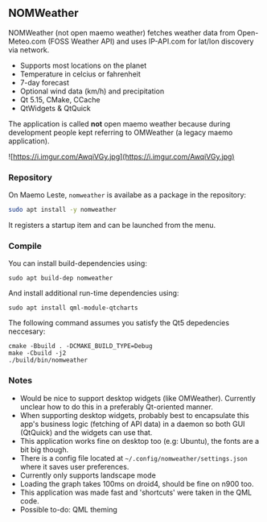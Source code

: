 ## NOMWeather

NOMWeather (not open maemo weather) fetches weather data from Open-Meteo.com (FOSS Weather API) and uses IP-API.com for lat/lon discovery via network.

- Supports most locations on the planet
- Temperature in celcius or fahrenheit
- 7-day forecast 
- Optional wind data (km/h) and precipitation
- Qt 5.15, CMake, CCache
- QtWidgets & QtQuick

The application is called **not** open maemo weather because during development people kept referring to OMWeather (a legacy maemo application).

![https://i.imgur.com/AwqiVGy.jpg](https://i.imgur.com/AwqiVGy.jpg)

### Repository

On Maemo Leste, `nomweather` is availabe as a package in the repository:

```bash
sudo apt install -y nomweather
```

It registers a startup item and can be launched from the menu.

### Compile

You can install build-dependencies using:

```text
sudo apt build-dep nomweather
```

And install additional run-time dependencies using:

```text
sudo apt install qml-module-qtcharts
```

The following command assumes you satisfy the Qt5 depedencies neccesary:

```text
cmake -Bbuild . -DCMAKE_BUILD_TYPE=Debug
make -Cbuild -j2
./build/bin/nomweather
```

### Notes

- Would be nice to support desktop widgets (like OMWeather). Currently unclear how to do this in a preferably Qt-oriented manner.
- When supporting desktop widgets, probably best to encapsulate this app's business logic (fetching of API data) in a daemon so both GUI (QtQuick) and the widgets can use that.
- This application works fine on desktop too (e.g: Ubuntu), the fonts are a bit big though.
- There is a config file located at `~/.config/nomweather/settings.json` where it saves user preferences.
- Currently only supports landscape mode
- Loading the graph takes 100ms on droid4, should be fine on n900 too.
- This application was made fast and 'shortcuts' were taken in the QML code.
- Possible to-do: QML theming

